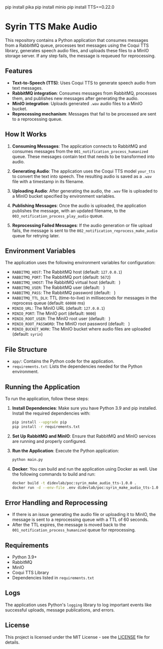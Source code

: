 pip install pika 
pip install minio
pip install TTS==0.22.0

# Syrin TTS Make Audio

This repository contains a Python application that consumes messages from a RabbitMQ queue, processes text messages using the Coqui TTS library, generates speech audio files, and uploads these files to a MinIO storage server. If any step fails, the message is requeued for reprocessing.

## Features

- **Text-to-Speech (TTS)**: Uses Coqui TTS to generate speech audio from text messages.
- **RabbitMQ integration**: Consumes messages from RabbitMQ, processes them, and publishes new messages after generating the audio.
- **MinIO integration**: Uploads generated `.wav` audio files to a MinIO bucket.
- **Reprocessing mechanism**: Messages that fail to be processed are sent to a reprocessing queue.

## How It Works

1. **Consuming Messages**: The application connects to RabbitMQ and consumes messages from the `001_notification_process_humanized` queue. These messages contain text that needs to be transformed into audio.
   
2. **Generating Audio**: The application uses the Coqui TTS model `your_tts` to convert the text into speech. The resulting audio is saved as a `.wav` file with a timestamp in its filename.
   
3. **Uploading Audio**: After generating the audio, the `.wav` file is uploaded to a MinIO bucket specified by environment variables.
   
4. **Publishing Messages**: Once the audio is uploaded, the application publishes the message, with an updated filename, to the `003_notification_process_play_audio` queue.

5. **Reprocessing Failed Messages**: If the audio generation or file upload fails, the message is sent to the `002_notification_reprocess_make_audio` queue for retrying later.

## Environment Variables

The application uses the following environment variables for configuration:

- `RABBITMQ_HOST`: The RabbitMQ host (default: `127.0.0.1`)
- `RABBITMQ_PORT`: The RabbitMQ port (default: `5672`)
- `RABBITMQ_VHOST`: The RabbitMQ virtual host (default: ` `)
- `RABBITMQ_USER`: The RabbitMQ user (default: ` `)
- `RABBITMQ_PASS`: The RabbitMQ password (default: ` `)
- `RABBITMQ_TTL_DLX`: TTL (time-to-live) in milliseconds for messages in the reprocess queue (default: `60000` ms)
- `MINIO_URL`: The MinIO URL (default: `127.0.0.1`)
- `MINIO_PORT`: The MinIO port (default: `9000`)
- `MINIO_ROOT_USER`: The MinIO root user (default: ` `)
- `MINIO_ROOT_PASSWORD`: The MinIO root password (default: ` `)
- `MINIO_BUCKET_WORK`: The MinIO bucket where audio files are uploaded (default: `syrin`)

## File Structure

- `app/`: Contains the Python code for the application.
- `requirements.txt`: Lists the dependencies needed for the Python environment.

## Running the Application

To run the application, follow these steps:

1. **Install Dependencies**: Make sure you have Python 3.9 and pip installed. Install the required dependencies with:
   ```bash
   pip install --upgrade pip
   pip install -r requirements.txt
   ```

2. **Set Up RabbitMQ and MinIO**: Ensure that RabbitMQ and MinIO services are running and properly configured.

3. **Run the Application**: Execute the Python application:
   ```bash
   python main.py
   ```

4. **Docker**: You can build and run the application using Docker as well. Use the following commands to build and run:
   ```bash
   docker build -t didevlab/poc:syrin_make_audio_tts-1.0.0 .
   docker run -d --env-file .env didevlab/poc:syrin_make_audio_tts-1.0.0
   ```

## Error Handling and Reprocessing

- If there is an issue generating the audio file or uploading it to MinIO, the message is sent to a reprocessing queue with a TTL of 60 seconds.
- After the TTL expires, the message is moved back to the `001_notification_process_humanized` queue for reprocessing.

## Requirements

- Python 3.9+
- RabbitMQ
- MinIO
- Coqui TTS Library
- Dependencies listed in `requirements.txt`

## Logs

The application uses Python's `logging` library to log important events like successful uploads, message publications, and errors.

## License

This project is licensed under the MIT License - see the [LICENSE](LICENSE) file for details.
